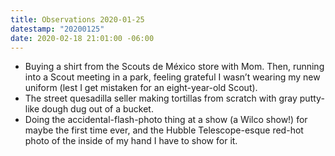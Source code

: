 ```yaml
---
title: Observations 2020-01-25
datestamp: "20200125"
date: 2020-02-18 21:01:00 -06:00
---
```


- Buying a shirt from the Scouts de México store with Mom. Then, running into a Scout meeting in a park, feeling grateful I wasn’t wearing my new uniform (lest I get mistaken for an eight-year-old Scout).
- The street quesadilla seller making tortillas from scratch with gray putty-like dough dug out of a bucket.
- Doing the accidental-flash-photo thing at a show (a Wilco show!) for maybe the first time ever, and the Hubble Telescope-esque red-hot photo of the inside of my hand I have to show for it.
